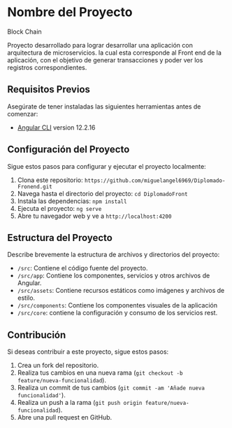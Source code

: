 # Nombre del Proyecto

Block Chain

Proyecto desarrollado para lograr desarrollar una aplicación con arquitectura de microservicios. la cual esta corresponde al Front end de la aplicación, con el objetivo de generar transacciones y poder ver los registros correspondientes.


## Requisitos Previos

Asegúrate de tener instaladas las siguientes herramientas antes de comenzar:

- [Angular CLI](https://github.com/angular/angular-cli) version 12.2.16

## Configuración del Proyecto

Sigue estos pasos para configurar y ejecutar el proyecto localmente:

1. Clona este repositorio: `https://github.com/miguelangel6969/Diplomado-Fronend.git`
2. Navega hasta el directorio del proyecto: `cd DiplomadoFront`
3. Instala las dependencias: `npm install`
4. Ejecuta el proyecto: `ng serve`
5. Abre tu navegador web y ve a `http://localhost:4200`

## Estructura del Proyecto

Describe brevemente la estructura de archivos y directorios del proyecto:

- `/src`: Contiene el código fuente del proyecto.
- `/src/app`: Contiene los componentes, servicios y otros archivos de Angular.
- `/src/assets`: Contiene recursos estáticos como imágenes y archivos de estilo.
- `/src/components`: Contiene los componentes visuales de la aplicación
- `/src/core`: contiene la configuración y consumo de los servicios rest.

## Contribución

Si deseas contribuir a este proyecto, sigue estos pasos:

1. Crea un fork del repositorio.
2. Realiza tus cambios en una nueva rama (`git checkout -b feature/nueva-funcionalidad`).
3. Realiza un commit de tus cambios (`git commit -am 'Añade nueva funcionalidad'`).
4. Realiza un push a la rama (`git push origin feature/nueva-funcionalidad`).
5. Abre una pull request en GitHub.
